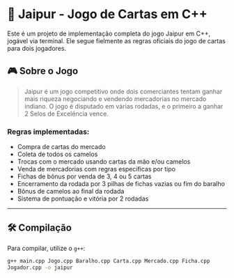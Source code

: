# 🐪 Jaipur - Jogo de Cartas em C++

Este é um projeto de implementação completa do jogo Jaipur em C++, jogável via terminal. Ele segue fielmente as regras oficiais do jogo de cartas para dois jogadores.

## 🎮 Sobre o Jogo

> Jaipur é um jogo competitivo onde dois comerciantes tentam ganhar mais riqueza negociando e vendendo mercadorias no mercado indiano. O jogo é disputado em várias rodadas, e o primeiro a ganhar 2 Selos de Excelência vence.

### Regras implementadas:
- Compra de cartas do mercado
- Coleta de todos os camelos
- Trocas com o mercado usando cartas da mão e/ou camelos
- Venda de mercadorias com regras específicas por tipo
- Fichas de bônus por venda de 3, 4 ou 5 cartas
- Encerramento da rodada por 3 pilhas de fichas vazias ou fim do baralho
- Bônus de camelos ao final da rodada
- Sistema de pontuação e vitória por 2 rodadas

---

## 🛠️ Compilação

Para compilar, utilize o `g++`:

```bash
g++ main.cpp Jogo.cpp Baralho.cpp Carta.cpp Mercado.cpp Ficha.cpp 
Jogador.cpp -o jaipur 

